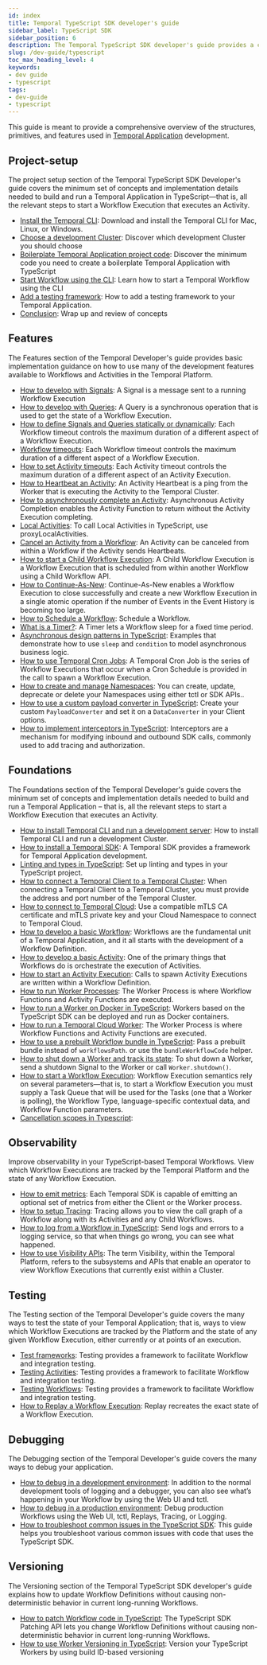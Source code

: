 ```yaml
---
id: index
title: Temporal TypeScript SDK developer's guide
sidebar_label: TypeScript SDK
sidebar_position: 6
description: The Temporal TypeScript SDK developer's guide provides a comprehensive overview of the structures, primitives, and features used in Temporal Application development.
slug: /dev-guide/typescript
toc_max_heading_level: 4
keywords:
- dev guide
- typescript
tags:
- dev-guide
- typescript
---
```


<!-- THIS FILE IS GENERATED. DO NOT EDIT THIS FILE DIRECTLY -->

This guide is meant to provide a comprehensive overview of the structures, primitives, and features used in [Temporal Application](/temporal#temporal-application) development.

## Project-setup

The project setup section of the Temporal TypeScript SDK Developer's guide covers the minimum set of concepts and implementation details needed to build and run a Temporal Application in TypeScript—that is, all the relevant steps to start a Workflow Execution that executes an Activity.

- [Install the Temporal CLI](/dev-guide/typescript/project-setup#install-cli): Download and install the Temporal CLI for Mac, Linux, or Windows.
- [Choose a development Cluster](/dev-guide/typescript/project-setup#choose-dev-cluster): Discover which development Cluster you should choose
- [Boilerplate Temporal Application project code](/dev-guide/typescript/project-setup#boilerplate-project): Discover the minimum code you need to create a boilerplate Temporal Application with TypeScript
- [Start Workflow using the CLI](/dev-guide/typescript/project-setup#start-workflow): Learn how to start a Temporal Workflow using the CLI
- [Add a testing framework](/dev-guide/typescript/project-setup#test-framework): How to add a testing framework to your Temporal Application.
- [Conclusion](/dev-guide/typescript/project-setup#conclusion): Wrap up and review of concepts

## Features

The Features section of the Temporal Developer's guide provides basic implementation guidance on how to use many of the development features available to Workflows and Activities in the Temporal Platform.

- [How to develop with Signals](/dev-guide/typescript/features#signals): A Signal is a message sent to a running Workflow Execution
- [How to develop with Queries](/dev-guide/typescript/features#queries): A Query is a synchronous operation that is used to get the state of a Workflow Execution.
- [How to define Signals and Queries statically or dynamically](/dev-guide/typescript/features#static-and-dynamic-signals-and-queries): Each Workflow timeout controls the maximum duration of a different aspect of a Workflow Execution.
- [Workflow timeouts](/dev-guide/typescript/features#workflow-timeouts): Each Workflow timeout controls the maximum duration of a different aspect of a Workflow Execution.
- [How to set Activity timeouts](/dev-guide/typescript/features#activity-timeouts): Each Activity timeout controls the maximum duration of a different aspect of an Activity Execution.
- [How to Heartbeat an Activity](/dev-guide/typescript/features#activity-heartbeats): An Activity Heartbeat is a ping from the Worker that is executing the Activity to the Temporal Cluster.
- [How to asynchronously complete an Activity](/dev-guide/typescript/features#asynchronous-activity-completion): Asynchronous Activity Completion enables the Activity Function to return without the Activity Execution completing.
- [Local Activities](/dev-guide/typescript/features#local-activities): To call Local Activities in TypeScript, use proxyLocalActivities.
- [Cancel an Activity from a Workflow](/dev-guide/typescript/features#cancel-an-activity): An Activity can be canceled from within a Workflow if the Activity sends Heartbeats.
- [How to start a Child Workflow Execution](/dev-guide/typescript/features#child-workflows): A Child Workflow Execution is a Workflow Execution that is scheduled from within another Workflow using a Child Workflow API.
- [How to Continue-As-New](/dev-guide/typescript/features#continue-as-new): Continue-As-New enables a Workflow Execution to close successfully and create a new Workflow Execution in a single atomic operation if the number of Events in the Event History is becoming too large.
- [How to Schedule a Workflow](/dev-guide/typescript/features#schedule-a-workflow): Schedule a Workflow.
- [What is a Timer?](/dev-guide/typescript/features#timers): A Timer lets a Workflow sleep for a fixed time period.
- [Asynchronous design patterns in TypeScript](/dev-guide/typescript/features#asynchronous-design-patterns): Examples that demonstrate how to use `sleep` and `condition` to model asynchronous business logic.
- [How to use Temporal Cron Jobs](/dev-guide/typescript/features#temporal-cron-jobs): A Temporal Cron Job is the series of Workflow Executions that occur when a Cron Schedule is provided in the call to spawn a Workflow Execution.
- [How to create and manage Namespaces](/dev-guide/typescript/features#namespaces): You can create, update, deprecate or delete your Namespaces using either tctl or SDK APIs..
- [How to use a custom payload converter in TypeScript](/dev-guide/typescript/features#custom-payload-conversion): Create your custom `PayloadConverter` and set it on a `DataConverter` in your Client options.
- [How to implement interceptors in TypeScript](/dev-guide/typescript/features#interceptors): Interceptors are a mechanism for modifying inbound and outbound SDK calls, commonly used to add tracing and authorization.

## Foundations

The Foundations section of the Temporal Developer's guide covers the minimum set of concepts and implementation details needed to build and run a Temporal Application – that is, all the relevant steps to start a Workflow Execution that executes an Activity.

- [How to install Temporal CLI and run a development server](/dev-guide/typescript/foundations#run-a-development-server): How to install Temporal CLI and run a development Cluster.
- [How to install a Temporal SDK](/dev-guide/typescript/foundations#install-a-temporal-sdk): A Temporal SDK provides a framework for Temporal Application development.
- [Linting and types in TypeScript](/dev-guide/typescript/foundations#linting-and-types): Set up linting and types in your TypeScript project.
- [How to connect a Temporal Client to a Temporal Cluster](/dev-guide/typescript/foundations#connect-to-a-dev-cluster): When connecting a Temporal Client to a Temporal Cluster, you must provide the address and port number of the Temporal Cluster.
- [How to connect to Temporal Cloud](/dev-guide/typescript/foundations#connect-to-temporal-cloud): Use a compatible mTLS CA certificate and mTLS private key and your Cloud Namespace to connect to Temporal Cloud.
- [How to develop a basic Workflow](/dev-guide/typescript/foundations#develop-workflows): Workflows are the fundamental unit of a Temporal Application, and it all starts with the development of a Workflow Definition.
- [How to develop a basic Activity](/dev-guide/typescript/foundations#develop-activities): One of the primary things that Workflows do is orchestrate the execution of Activities.
- [How to start an Activity Execution](/dev-guide/typescript/foundations#activity-execution): Calls to spawn Activity Executions are written within a Workflow Definition.
- [How to run Worker Processes](/dev-guide/typescript/foundations#run-a-dev-worker): The Worker Process is where Workflow Functions and Activity Functions are executed.
- [How to run a Worker on Docker in TypeScript](/dev-guide/typescript/foundations#run-a-worker-on-docker): Workers based on the TypeScript SDK can be deployed and run as Docker containers.
- [How to run a Temporal Cloud Worker](/dev-guide/typescript/foundations#run-a-temporal-cloud-worker): The Worker Process is where Workflow Functions and Activity Functions are executed.
- [How to use a prebuilt Workflow bundle in TypeScript](/dev-guide/typescript/foundations#prebuilt-workflow-bundles): Pass a prebuilt bundle instead of `workflowsPath`. or use the `bundleWorkflowCode` helper.
- [How to shut down a Worker and track its state](/dev-guide/typescript/foundations#shut-down-a-worker): To shut down a Worker, send a shutdown Signal to the Worker or call `Worker.shutdown()`.
- [How to start a Workflow Execution](/dev-guide/typescript/foundations#start-workflow-execution): Workflow Execution semantics rely on several parameters—that is, to start a Workflow Execution you must supply a Task Queue that will be used for the Tasks (one that a Worker is polling), the Workflow Type, language-specific contextual data, and Workflow Function parameters.
- [Cancellation scopes in Typescript](/dev-guide/typescript/foundations#cancellation-scopes):

## Observability

Improve observability in your TypeScript-based Temporal Workflows. View which Workflow Executions are tracked by the Temporal Platform and the state of any Workflow Execution.

- [How to emit metrics](/dev-guide/typescript/observability#metrics): Each Temporal SDK is capable of emitting an optional set of metrics from either the Client or the Worker process.
- [How to setup Tracing](/dev-guide/typescript/observability#tracing): Tracing allows you to view the call graph of a Workflow along with its Activities and any Child Workflows.
- [How to log from a Workflow in TypeScript](/dev-guide/typescript/observability#logging): Send logs and errors to a logging service, so that when things go wrong, you can see what happened.
- [How to use Visibility APIs](/dev-guide/typescript/observability#visibility): The term Visibility, within the Temporal Platform, refers to the subsystems and APIs that enable an operator to view Workflow Executions that currently exist within a Cluster.

## Testing

The Testing section of the Temporal Developer's guide covers the many ways to test the state of your Temporal Application; that is, ways to view which Workflow Executions are tracked by the Platform and the state of any given Workflow Execution, either currently or at points of an execution.

- [Test frameworks](/dev-guide/typescript/testing#test-frameworks): Testing provides a framework to facilitate Workflow and integration testing.
- [Testing Activities](/dev-guide/typescript/testing#test-activities): Testing provides a framework to facilitate Workflow and integration testing.
- [Testing Workflows](/dev-guide/typescript/testing#test-workflows): Testing provides a framework to facilitate Workflow and integration testing.
- [How to Replay a Workflow Execution](/dev-guide/typescript/testing#replay): Replay recreates the exact state of a Workflow Execution.

## Debugging

The Debugging section of the Temporal Developer's guide covers the many ways to debug your application.

- [How to debug in a development environment](/dev-guide/typescript/debugging#debug-in-a-development-environment): In addition to the normal development tools of logging and a debugger, you can also see what’s happening in your Workflow by using the Web UI and tctl.
- [How to debug in a production environment](/dev-guide/typescript/debugging#debug-in-a-production-environment): Debug production Workflows using the Web UI, tctl, Replays, Tracing, or Logging.
- [How to troubleshoot common issues in the TypeScript SDK](/dev-guide/typescript/debugging#troubleshoot-common-issues): This guide helps you troubleshoot various common issues with code that uses the TypeScript SDK.

## Versioning

The Versioning section of the Temporal TypeScript SDK developer's guide explains how to update Workflow Definitions without causing non-deterministic behavior in current long-running Workflows.

- [How to patch Workflow code in TypeScript](/dev-guide/typescript/versioning#patching): The TypeScript SDK Patching API lets you change Workflow Definitions without causing non-deterministic behavior in current long-running Workflows.
- [How to use Worker Versioning in TypeScript](/dev-guide/typescript/versioning#worker-versioning): Version your TypeScript Workers by using build ID-based versioning
